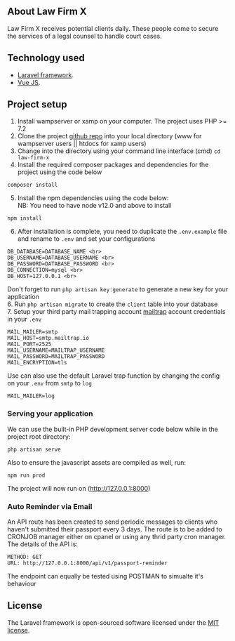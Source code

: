 ## About Law Firm X

Law Firm X receives potential clients daily. These people come to secure the services of a legal counsel to handle court cases.

## Technology used
- [Laravel framework](https://laravel.com/docs).
- [Vue JS](https://vuejs.org).

## Project setup
1. Install wampserver or xamp on your computer. The project uses PHP >= 7.2
2. Clone the project [github repo](https://github.com/chrix95/law-firm-x.git) into your local directory (www for wampserver users || htdocs for xamp users)
3. Change into the directory using your command line interface (cmd) `cd law-firm-x`
4. Install the required composer packages and dependencies for the project using the code below
```
composer install
```
5. Install the npm dependencies using the code below: <br>
NB: You need to have node v12.0 and above to install
```
npm install
```
6. After installation is complete, you need to duplicate the `.env.example` file and rename to `.env` and set your configurations
```
DB_DATABASE=DATABASE_NAME <br>
DB_USERNAME=DATABASE_USERNAME <br>
DB_PASSWORD=DATABASE_PASSWORD <br>
DB_CONNECTION=mysql <br>
DB_HOST=127.0.0.1 <br>
```
Don't forget to run `php artisan key:generate` to generate a new key for your application <br>
6. Run `php artisan migrate` to create the `client` table into your database <br>
7. Setup your third party mail trapping account [mailtrap](https://mailtrap.io/signin) account credentials in your `.env`
```
MAIL_MAILER=smtp
MAIL_HOST=smtp.mailtrap.io
MAIL_PORT=2525
MAIL_USERNAME=MAILTRAP_USERNAME
MAIL_PASSWORD=MAILTRAP_PASSWORD
MAIL_ENCRYPTION=tls
```
Use can also use the default Laravel trap function by changing the config on your `.env` from `smtp` to `log`

```
MAIL_MAILER=log
```

### Serving your application
We can use the built-in PHP development server code below while in the project root directory:
```
php artisan serve
```
Also to ensure the javascript assets are compiled as well, run:
```
npm run prod
```
The project will now run on (http://127.0.0.1:8000)

### Auto Reminder via Email
An API route has been created to send periodic messages to clients who haven't submitted their passport every 3 days. The route is to be added to CRONJOB manager either on cpanel or using any thrid party cron manager. The details of the API is:
```
METHOD: GET
URL: http://127.0.0.1:8000/api/v1/passport-reminder
```
The endpoint can equally be tested using POSTMAN to simualte it's behaviour

## License

The Laravel framework is open-sourced software licensed under the [MIT license](https://opensource.org/licenses/MIT).
